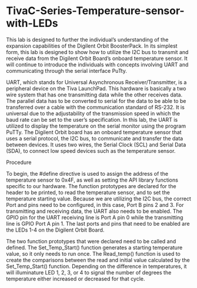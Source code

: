 # TivaC-Series-Temperature-sensor-with-LEDs
This lab is designed to further the individual’s understanding of the expansion capabilities of the Digilent Orbit BoosterPack. In its simplest form, this lab is designed to show how to utilize the I2C bus to transmit and receive data from the Digilent Orbit Board’s onboard temperature sensor. It will continue to introduce the individuals with concepts involving UART and communicating through the serial interface PuTty.

UART, which stands for Universal Asynchronous Receiver/Transmitter, is a peripheral device on the Tiva LaunchPad. This hardware is basically a two wire system that has one transmitting data while the other receives data. The parallel data has to be converted to serial for the data to be able to be transferred over a cable with the communication standard of RS-232. It is universal due to the adjustability of the transmission speed in which the baud rate can be set to the user’s specification.  In this lab, the UART is utilized to display the temperature on the serial monitor using the program PuTTy. The Digilent Orbit board has an onboard temperature sensor that uses a serial protocol, the I2C bus, to communicate and transfer the data between devices. It uses two wires, the Serial Clock (SCL) and Serial Data (SDA), to connect low speed devices such as the temperature sensor. 

Procedure

To begin, the #define directive is used to assign the address of the temperature sensor to 0x4F, as well as setting the API library functions specific to our hardware. The function prototypes are declared for the header to be printed, to read the temperature sensor, and to set the temperature starting value. Because we are utilizing the I2C bus, the correct Port and pins need to be configured, in this case, Port B pins 2 and 3. For transmitting and receiving data, the UART also needs to be enabled. The GPIO pin for the UART receiving line is Port A pin 0 while the transmitting line is GPIO Port A pin 1. The last ports and pins that need to be enabled are the LEDs 1-4 on the Digilent Orbit Board.

The two function prototypes that were declared need to be called and defined. The Set_Temp_Start() function generates a starting temperature value, so it only needs to run once. The Read_temp() function is used to create the comparisons between the read and initial value calculated by the Set_Temp_Start() function. Depending on the difference in temperatures, it will illuminature LED 1, 2, 3, or 4 to signal the number of degrees the temperature either increased or decreased for that cycle.  

